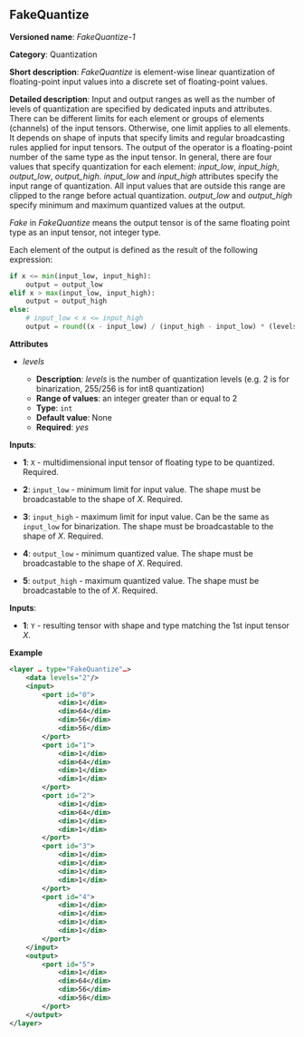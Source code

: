 ## FakeQuantize <a name="FakeQuantize"></a>

**Versioned name**: *FakeQuantize-1*

**Category**: Quantization

**Short description**: *FakeQuantize* is element-wise linear quantization of floating-point input values into a discrete set of floating-point values.

**Detailed description**: Input and output ranges as well as the number of levels of quantization are specified by dedicated inputs and attributes. There can be different limits for each element or groups of elements (channels) of the input tensors. Otherwise, one limit applies to all elements. It depends on shape of inputs that specify limits and regular broadcasting rules applied for input tensors. The output of the operator is a floating-point number of the same type as the input tensor. In general, there are four values that specify quantization for each element: *input_low*, *input_high*, *output_low*, *output_high*. *input_low* and *input_high* attributes specify the input range of quantization. All input values that are outside this range are clipped to the range before actual quantization. *output_low* and *output_high* specify minimum and maximum quantized values at the output.

*Fake* in *FakeQuantize* means the output tensor is of the same floating point type as an input tensor, not integer type.

Each element of the output is defined as the result of the following expression:

```python
if x <= min(input_low, input_high):
    output = output_low
elif x > max(input_low, input_high):
    output = output_high
else:
    # input_low < x <= input_high
    output = round((x - input_low) / (input_high - input_low) * (levels-1)) / (levels-1) * (output_high - output_low) + output_low
```

**Attributes**

* *levels*

  * **Description**: *levels* is the number of quantization levels (e.g. 2 is for binarization, 255/256 is for int8 quantization)
  * **Range of values**: an integer greater than or equal to 2
  * **Type**: `int`
  * **Default value**: None
  * **Required**: *yes*

**Inputs**:

*   **1**: `X` - multidimensional input tensor of floating type to be quantized. Required.

*   **2**: `input_low` - minimum limit for input value. The shape must be broadcastable to the shape of *X*. Required.

*   **3**: `input_high` - maximum limit for input value. Can be the same as `input_low` for binarization. The shape must be broadcastable to the shape of *X*. Required.

*   **4**: `output_low` - minimum quantized value. The shape must be broadcastable to the shape of *X*. Required.

*   **5**: `output_high` - maximum quantized value. The shape must be broadcastable to the of *X*. Required.

**Inputs**:

*   **1**: `Y` - resulting tensor with shape and type matching the 1st input tensor *X*.

**Example**
```xml
<layer … type="FakeQuantize"…>
    <data levels="2"/>
    <input>
        <port id="0">
            <dim>1</dim>
            <dim>64</dim>
            <dim>56</dim>
            <dim>56</dim>
        </port>
        <port id="1">
            <dim>1</dim>
            <dim>64</dim>
            <dim>1</dim>
            <dim>1</dim>
        </port>
        <port id="2">
            <dim>1</dim>
            <dim>64</dim>
            <dim>1</dim>
            <dim>1</dim>
        </port>
        <port id="3">
            <dim>1</dim>
            <dim>1</dim>
            <dim>1</dim>
            <dim>1</dim>
        </port>
        <port id="4">
            <dim>1</dim>
            <dim>1</dim>
            <dim>1</dim>
            <dim>1</dim>
        </port>
    </input>
    <output>
        <port id="5">
            <dim>1</dim>
            <dim>64</dim>
            <dim>56</dim>
            <dim>56</dim>
        </port>
    </output>
</layer>
```